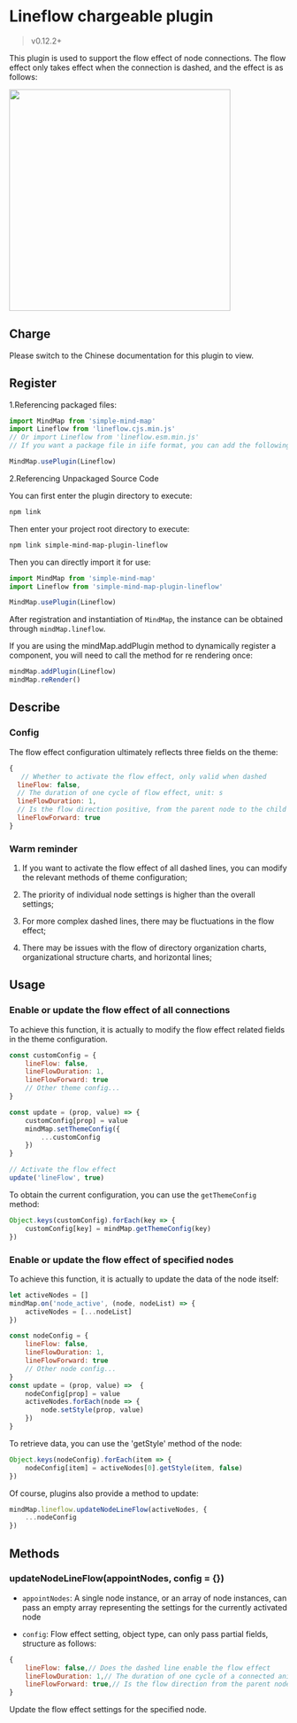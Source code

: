 # Lineflow chargeable plugin

> v0.12.2+

This plugin is used to support the flow effect of node connections. The flow effect only takes effect when the connection is dashed, and the effect is as follows:

<img src="../../assets/img/lineflow.gif" style="width: 400px" />

## Charge

Please switch to the Chinese documentation for this plugin to view.

## Register

1.Referencing packaged files:

```js
import MindMap from 'simple-mind-map'
import Lineflow from 'lineflow.cjs.min.js'
// Or import Lineflow from 'lineflow.esm.min.js'
// If you want a package file in iife format, you can add the following in the build command of the package.json plugin: esbuild ./index.js --bundle --minify --external:buffer --format=iife --outfile=./dist/xxx.iife.min.js --global-name=xxx, Then execute npm run build again to generate

MindMap.usePlugin(Lineflow)
```

2.Referencing Unpackaged Source Code

You can first enter the plugin directory to execute:

```bash
npm link
```

Then enter your project root directory to execute:

```bash
npm link simple-mind-map-plugin-lineflow
```

Then you can directly import it for use:

```js
import MindMap from 'simple-mind-map'
import Lineflow from 'simple-mind-map-plugin-lineflow'

MindMap.usePlugin(Lineflow)
```

After registration and instantiation of `MindMap`, the instance can be obtained through `mindMap.lineflow`.

If you are using the mindMap.addPlugin method to dynamically register a component, you will need to call the method for re rendering once:

```js
mindMap.addPlugin(Lineflow)
mindMap.reRender()
```

## Describe

### Config

The flow effect configuration ultimately reflects three fields on the theme:

```js
{
   // Whether to activate the flow effect, only valid when dashed
  lineFlow: false,
  // The duration of one cycle of flow effect, unit: s
  lineFlowDuration: 1,
  // Is the flow direction positive, from the parent node to the child node
  lineFlowForward: true
}
```

### Warm reminder

1. If you want to activate the flow effect of all dashed lines, you can modify the relevant methods of theme configuration;

2. The priority of individual node settings is higher than the overall settings;

3. For more complex dashed lines, there may be fluctuations in the flow effect;

4. There may be issues with the flow of directory organization charts, organizational structure charts, and horizontal lines;

## Usage

### Enable or update the flow effect of all connections

To achieve this function, it is actually to modify the flow effect related fields in the theme configuration.

```js
const customConfig = {
    lineFlow: false,
    lineFlowDuration: 1,
    lineFlowForward: true
    // Other theme config...
}

const update = (prop, value) => {
    customConfig[prop] = value
    mindMap.setThemeConfig({
        ...customConfig
    })
}

// Activate the flow effect
update('lineFlow', true)
```

To obtain the current configuration, you can use the `getThemeConfig` method:

```js
Object.keys(customConfig).forEach(key => {
    customConfig[key] = mindMap.getThemeConfig(key)
})
```

### Enable or update the flow effect of specified nodes

To achieve this function, it is actually to update the data of the node itself:

```js
let activeNodes = []
mindMap.on('node_active', (node, nodeList) => {
    activeNodes = [...nodeList]
})

const nodeConfig = {
    lineFlow: false,
    lineFlowDuration: 1,
    lineFlowForward: true
    // Other node config...
}
const update = (prop, value) =>  {
    nodeConfig[prop] = value
    activeNodes.forEach(node => {
        node.setStyle(prop, value)
    })
}
```

To retrieve data, you can use the 'getStyle' method of the node:

```js
Object.keys(nodeConfig).forEach(item => {
    nodeConfig[item] = activeNodes[0].getStyle(item, false)
})
```

Of course, plugins also provide a method to update:

```js
mindMap.lineflow.updateNodeLineFlow(activeNodes, {
    ...nodeConfig
})
```

## Methods

### updateNodeLineFlow(appointNodes, config = {})

- `appointNodes`: A single node instance, or an array of node instances, can pass an empty array representing the settings for the currently activated node

- `config`: Flow effect setting, object type, can only pass partial fields, structure as follows:

```js
{
    lineFlow: false,// Does the dashed line enable the flow effect
    lineFlowDuration: 1,// The duration of one cycle of a connected animation, unit: s
    lineFlowForward: true,// Is the flow direction from the parent node to the child node
}
```

Update the flow effect settings for the specified node.